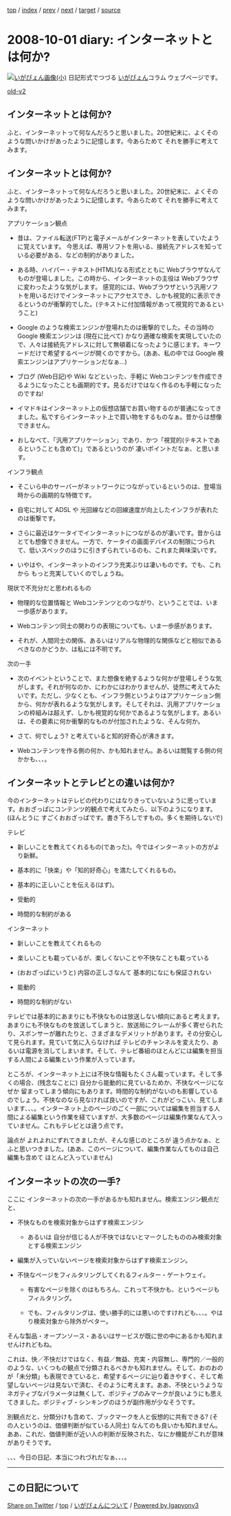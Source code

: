 [top](../index.html) 
 / [index](index.html) 
 / [prev](ig080928.html) 
 / [next](ig081005.html) 
 / [target](https://igapyon.github.io/diary/2008/ig081001.html) 
 / [source](https://github.com/igapyon/diary/blob/master/2008/ig081001.src.md) 

2008-10-01 diary: インターネットとは何か?
=====================================================================================================
[![いがぴょん画像(小)](https://igapyon.github.io/diary/images/iga200306s.jpg "いがぴょん")](https://igapyon.github.io/diary/memo/memoigapyon.html) 日記形式でつづる [いがぴょん](https://igapyon.github.io/diary/memo/memoigapyon.html)コラム ウェブページです。

[old-v2](ig081001-orig.html)

## インターネットとは何か?

ふと、インターネットって何なんだろうと思いました。20世紀末に、よくそのような問いかけがあったように記憶します。今あらためて それを勝手に考えてみます。


## インターネットとは何か?

ふと、インターネットって何なんだろうと思いました。20世紀末に、よくそのような問いかけがあったように記憶します。今あらためて それを勝手に考えてみます。

アプリケーション観点

* 昔は、ファイル転送(FTP)と電子メールがインターネットを表していたように覚えています。
  今思えば、専用ソフトを用いる、接続先アドレスを知っている必要がある、などの制約がありました。
  
* ある時、ハイパー・テキスト(HTML)なる形式とともに Webブラウザなんてものが登場しました。この時から、インターネットの主役は Webブラウザに変わったような気がします。
  感覚的には、Webブラウザという汎用ソフトを用いるだけでインターネットにアクセスでき、しかも視覚的に表示できるというのが衝撃的でした。(テキストに付加情報があって視覚的であるということ)
  
* Google のような検索エンジンが登場れたのは衝撃的でした。その当時の Google 検索エンジンは (現在に比べて) かなり適確な検索を実現していたので、人々は接続先アドレスに対して無頓着になったように感じます。キーワードだけで希望するページが開くのですから。(ああ、私の中では
  Google 検索エンジンはアプリケーションだなぁ…)
  
* ブログ (Web日記)や Wiki などといった、手軽に Webコンテンツを作成できるようになったことも画期的です。見るだけではなく作るのも手軽になったのですね!
  
* イマドキはインターネット上の仮想店舗でお買い物するのが普通になってきました。私ですらインターネット上で買い物をするものなぁ。昔からは想像できません。
  
* おしなべて、「汎用アプリケーション」であり、かつ「視覚的(テキストであるということも含めて)」であるというのが 凄いポイントだなぁ、と思います。

インフラ観点

* そこいら中のサーバーがネットワークにつながっているというのは、登場当時からの画期的な特徴です。
  
* 自宅に対して ADSL や 光回線などの回線速度が向上したインフラが表れたのは衝撃です。
  
* さらに最近はケータイでインターネットにつながるのが凄いです。昔からはとても想像できません。一方で、ケータイの画面デバイスの制限につられて、低いスペックのほうに引きずられているのも、これまた興味深いです。
  
* いやはや、インターネットのインフラ充実ぶりは凄いものです。でも、これから もっと充実していくのでしょうね。

現状で不充分だと思われるもの

* 物理的な位置情報と Webコンテンツとのつながり、ということでは、いま一歩感があります。
  
* Webコンテンツ同士の関わりの表現についても、いま一歩感があります。
  
* それが、人間同士の関係、あるいはリアルな物理的な関係などと相似であるべきなのかどうか、は私には不明です。

次の一手

* 次のイベントということで、また想像を絶するような何かが登場しそうな気がします。それが何なのか、にわかにはわかりませんが、徒然に考えてみたいです。ただし、少なくとも、インフラ側というよりはアプリケーション側から、何かが表れるような気がします。そしてそれは、汎用アプリケーションの枠組みは超えず、しかも視覚的な何かであるような気がします。あるいは、その要素に何か衝撃的なものが付加されたような、そんな何か。
  
* さて、何でしょう?
  と考えていると知的好奇心が沸きます。
  
* Webコンテンツを作る側の何か、かも知れません。あるいは閲覧する側の何かかも、、、。

## インターネットとテレビとの違いは何か?

今のインターネットはテレビの代わりにはなりきっていないように思っています。おおざっぱにコンテンツ的観点で考えてみたら、以下のようになります。(ほんとうに すごくおおざっぱです。書き下ろしですもの。多くを期待しないで)

テレビ

* 新しいことを教えてくれるもの(であった)。今ではインターネットの方がより新鮮。
  
* 基本的に「快楽」や「知的好奇心」を満たしてくれるもの。
  
* 基本的に正しいことを伝える(はず)。
  
* 受動的
  
* 時間的な制約がある

インターネット

* 新しいことを教えてくれるもの
  
* 楽しいことも載っているが、楽しくないことや不快なことも載っている
  
* (おおざっぱにいうと) 内容の正しさなんて 基本的になにも保証されない
  
* 能動的
  
* 時間的な制約がない

テレビでは基本的にあまりにも不快なものは放送しない傾向にあると考えます。あまりにも不快なものを放送してしまうと、放送局にクレームが多く寄せられたり、スポンサーが離れたりと、さまざまなデメリットがあります。その分安心して見られます。見ていて気に入らなければ テレビのチャンネルを変えたり、あるいは電源を消してしまいます。そして、テレビ番組のほとんどには編集を担当する人間による編集という作業が入っています。

ところが、インターネット上には不快な情報もたくさん載っています。そして多くの場合、(残念なことに) 自分から能動的に見ているためか、不快なページになぜか 留まってしまう傾向にもあります。時間的な制約がないのも影響しているのでしょう。不快なのなら見なければ良いのですが、これがどっこい、見てしまいます、、、。インターネット上のページのごく一部については編集を担当する人間による編集という作業を経ていますが、大多数のページは編集作業なんて入っていません。これもテレビとは違う点です。

論点が よれよれにずれてきましたが、そんな感じのところが 違う点かなぁ、とふと思いつきました。(ああ、このページについて、編集作業なんてものは自己編集も含めて ほとんど入っていません)

## インターネットの次の一手?

ここに インターネットの次の一手があるかも知れません。検索エンジン観点だと、

* 不快なものを検索対象からはずす検索エンジン
  
  * あるいは 自分が信じる人が不快ではないとマークしたもののみ検索対象とする検索エンジン
  

  
* 編集が入っていないページを検索対象からはずす検索エンジン。
  
* 不快なページをフィルタリングしてくれるフィルター・ゲートウェイ。
  
  * 有害なページを除くのはもちろん、これって不快かも、というページもフィルタリング。
    
  * でも、フィルタリングは、使い勝手的には悪いのですけれども、、、。やはり検索対象から除外がベター。
  

そんな製品・オープンソース・あるいはサービスが既に世の中にあるかも知れませんけれどもね。

これは、快／不快だけではなく、有益／無益、充実・内容無し、専門的／一般的のような、いくつもの観点で分類されるべきかも知れません。そして、おのおのが「未分類」も表現できていると、希望するページに辿り着きやすく、そして希望しないページは見ないで済む、そのように考えます。ああ、不快というようなネガティブなパラメータは無くして、ポジティブのみマークが良いようにも思えてきました。ポジティブ・シンキングのほうが副作用が少なそうです。

別観点だと、分類分けも含めて、ブックマークを人と仮想的に共有できる? (その人というのは、価値判断が似ている人同士) なんてのも良いかも知れません。ああ、これだ、価値判断が近い人の判断が反映された、なにか機能がこれが意味がありそうです。

、、、今日の日記、本当につれづれだなぁ、、、。


----------------------------------------------------------------------------------------------------

## この日記について

[Share on Twitter](https://twitter.com/intent/tweet?hashtags=igapyon%2Cdiary%2C%E3%81%84%E3%81%8C%E3%81%B4%E3%82%87%E3%82%93&text=%E3%82%A4%E3%83%B3%E3%82%BF%E3%83%BC%E3%83%8D%E3%83%83%E3%83%88%E3%81%A8%E3%81%AF%E4%BD%95%E3%81%8B%3F&url=https%3A%2F%2Figapyon.github.io%2Fdiary%2F2008%2Fig081001.html) / [top](../index.html) / [いがぴょんについて](https://igapyon.github.io/diary/memo/memoigapyon.html) / [Powered by Igapyonv3](https://github.com/igapyon/igapyonv3)
